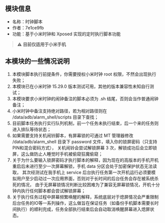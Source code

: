 ## 模块信息
- 名称：时钟脚本
- 作者：7e1ce9fb
- 功能：基于小米时钟和 Xposed 实现的定时执行脚本功能

> ⚠️ **目前仅适用于小米手机**

## 本模块的一些情况说明
1. 本模块脚本执行前提条件，你需要授权小米时钟 root 权限，不然会出现执行失败；
2. 本模块已在小米时钟 15.29.0 版本测试可用，其他的版本兼容性未知自行测试；
3. 本模块要求小米时钟的闹钟备注的脚本必须为 .sh 结尾，否则会当作普通闹钟备注；
4. 小米时钟中备注支持绝对路径，若为相对路径则在 /data/adb/alarm_shell/scripts 目录下查找；
5. 目前脚本任务执行实行队列机制，前一个任务未执行结束，后一个来的任务则进入排队等待状态；
6. 如果需要支持关机闹铃脚本，有屏幕锁的可通过 MT 管理器修改 /data/adb/alarm_shell 目录下 password 文件，填入你的锁屏密码（只支持PIN和混合密码方式），
   关机闹铃会尝试解锁屏幕 3 次，解锁成功后会立即锁屏，这么做防止人睡觉时手机被偷窥狂魔偷窥；
7. 关于为什么要输入锁屏密码才执行脚本的解释，因为现在的高版本的手机开机重启后未进行至少一次屏幕解锁，手机 data 分区会处于加密保护状态无法读取，
   其次经测试在我手机上 service 后台执行任务第一次开机运行必须要模拟用户至少启动过一次应用界面，否则对于长时间的后台任务会存在被系统杀死的情况，
   由于无屏幕锁情况判断比较困难为了兼容无屏幕锁情况，开机十分钟内执行任何脚本都会尝试解锁屏幕；
8. 关于执行任务过程中屏幕频繁唤醒的解释，系统底层对于熄屏情况会严重限制后台任务的IO等一系列操作，这么做旨在保证任务（如备份手机脚本需要长时间执行）的顺利完成，任务全部执行结束后会自动取消唤醒屏幕进入熄屏状态。
